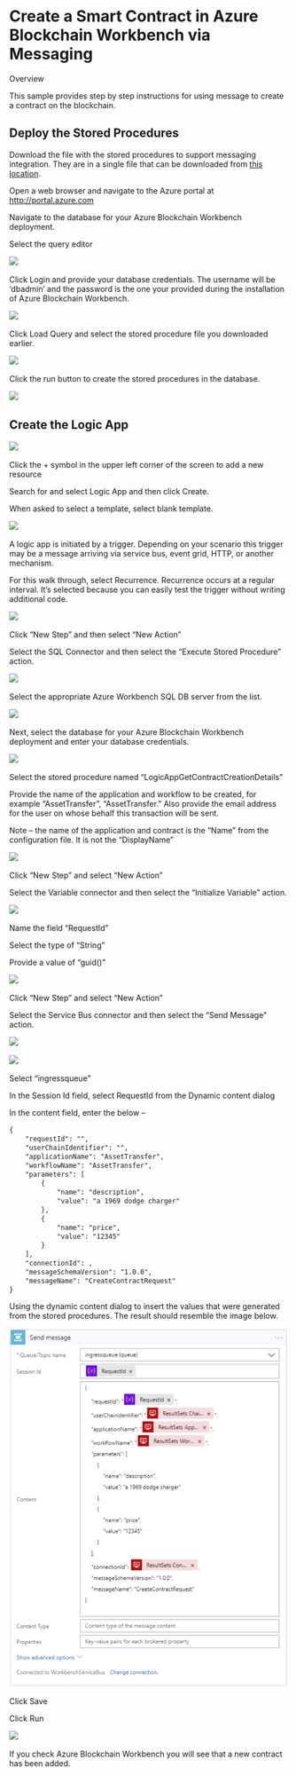 Create a Smart Contract in Azure Blockchain Workbench via Messaging 
====================================================================

Overview

This sample provides step by step instructions for using message to create a
contract on the blockchain.

Deploy the Stored Procedures
----------------------------

Download the file with the stored procedures to support messaging integration.
They are in a single file that can be downloaded from [this location](https://github.com/Azure-Samples/blockchain/blob/master/blockchain-workbench/messaging-integration-samples/SQL/LogicAppStoredProcedures.sql).

Open a web browser and navigate to the Azure portal at
<http://portal.azure.com>

Navigate to the database for your Azure Blockchain Workbench deployment.

Select the query editor

![](media/0bea9bd62adadaef87c5e913eb72edb4.png)

Click Login and provide your database credentials. The username will be
‘dbadmin’ and the password is the one your provided during the installation of
Azure Blockchain Workbench.

![](media/7ad55e3793ecb76b2e3a55b5306feacc.png)

Click Load Query and select the stored procedure file you downloaded earlier.

![](media/09ada66b5aca0afc98253d42ba3791aa.png)

Click the run button to create the stored procedures in the database.

![](media/fe516699cba1eded2a122f4d45563d98.png)

Create the Logic App
--------------------

![](media/82ed233953daa1bf6971180cfd1c3379.png)

Click the + symbol in the upper left corner of the screen to add a new resource

Search for and select Logic App and then click Create.

When asked to select a template, select blank template.

![](media/7f9bfaaebcf5a38fa305e958b5bbb538.png)

A logic app is initiated by a trigger. Depending on your scenario this trigger
may be a message arriving via service bus, event grid, HTTP, or another
mechanism.

For this walk through, select Recurrence. Recurrence occurs at a regular
interval. It’s selected because you can easily test the trigger without writing
additional code.

![](media/e9eb985cbf4ef55ff95c1675f184cf15.png)

Click “New Step” and then select “New Action”

Select the SQL Connector and then select the “Execute Stored Procedure” action.

![](media/86d9cff5ef3e8f9a6b135777522e4dcb.png)

Select the appropriate Azure Workbench SQL DB server from the list.

![](media/964e7c061e4bfe77f60646f35ed52760.png)

Next, select the database for your Azure Blockchain Workbench deployment and
enter your database credentials.

![](media/f2d6160b0808057be9009f2dcb095d9f.png)

Select the stored procedure named “LogicAppGetContractCreationDetails”

Provide the name of the application and workflow to be created, for example
“AssetTransfer”, “AssetTransfer.” Also provide the email address for the user on
whose behalf this transaction will be sent.

Note – the name of the application and contract is the “Name” from the
configuration file. It is not the “DisplayName”

![](media/ef7bc4d025f9bfa747b75123cac778f1.png)

Click “New Step” and select “New Action”

Select the Variable connector and then select the “Initialize Variable” action.

![](media/8de7e521679a4e6e0d3009c657a97066.png)

Name the field “RequestId”

Select the type of “String”

Provide a value of “guid()”

![](media/4ca67ffb0e784381e78cbb8bda26cdc2.png)

Click “New Step” and select “New Action”

Select the Service Bus connector and then select the “Send Message” action.

![](media/420924cad452e61c78855ac8edc48102.png)

![](media/f4679f0e5391e5792fd4f790645c0f82.png)

Select “ingressqueue”

In the Session Id field, select RequestId from the Dynamic content dialog

In the content field, enter the below –

```
{
    "requestId": "",
    "userChainIdentifier": "",
    "applicationName": "AssetTransfer",
    "workflowName": "AssetTransfer",
    "parameters": [
        {
            "name": "description",
            "value": "a 1969 dodge charger"
        },
        {
            "name": "price",
            "value": "12345"
        }
    ],
    "connectionId": ,
    "messageSchemaVersion": "1.0.0",
    "messageName": "CreateContractRequest"
}
```


Using the dynamic content dialog to insert the values that were generated from
the stored procedures. The result should resemble the image below.

![](media/servicebus-createcontract.PNG)

Click Save

Click Run

![](media/70e528c75e320b794260fa6044709795.png)

If you check Azure Blockchain Workbench you will see that a new contract has
been added.
